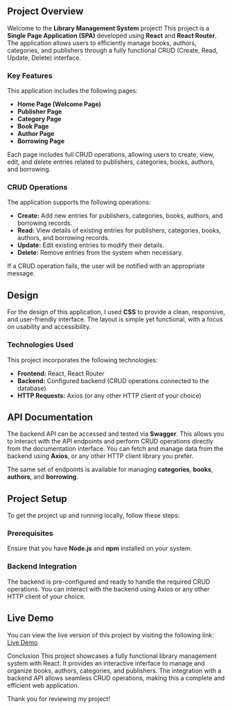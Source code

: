 
##   Project Overview

Welcome to the **Library Management System** project! This project is a **Single Page Application (SPA)** developed using **React** and **React Router**. The application allows users to efficiently manage books, authors, categories, and publishers through a fully functional CRUD (Create, Read, Update, Delete) interface.

###   Key Features

This application includes the following pages:
- **Home Page (Welcome Page)**
- **Publisher Page**
- **Category Page**
- **Book Page**
- **Author Page**
- **Borrowing Page**

Each page includes full CRUD operations, allowing users to create, view, edit, and delete entries related to publishers, categories, books, authors, and borrowing.

###  CRUD Operations

The application supports the following operations:
- **Create:** Add new entries for publishers, categories, books, authors, and borrowing records.
- **Read:** View details of existing entries for publishers, categories, books, authors, and borrowing records.
- **Update:** Edit existing entries to modify their details.
- **Delete:** Remove entries from the system when necessary.

If a CRUD operation fails, the user will be notified with an appropriate message.

##  Design

For the design of this application, I used **CSS** to provide a clean, responsive, and user-friendly interface. The layout is simple yet functional, with a focus on usability and accessibility.

###  Technologies Used

This project incorporates the following technologies:
- **Frontend:** React, React Router
- **Backend:** Configured backend (CRUD operations connected to the database)
- **HTTP Requests:** Axios (or any other HTTP client of your choice)

## API Documentation

The backend API can be accessed and tested via **Swagger**. This allows you to interact with the API endpoints and perform CRUD operations directly from the documentation interface. You can fetch and manage data from the backend using **Axios**, or any other HTTP client library you prefer.

The same set of endpoints is available for managing **categories**, **books**, **authors**, and **borrowing**.


##  Project Setup

To get the project up and running locally, follow these steps:

###  Prerequisites

Ensure that you have **Node.js** and **npm** installed on your system.

### Backend Integration
The backend is pre-configured and ready to handle the required CRUD operations. You can interact with the backend using Axios or any other HTTP client of your choice.

## Live Demo
You can view the live version of this project by visiting the following link: [Live Demo](https://libraryappmain.netlify.app/)


Conclusion
This project showcases a fully functional library management system with React. It provides an interactive interface to manage and organize books, authors, categories, and publishers. The integration with a backend API allows seamless CRUD operations, making this a complete and efficient web application.

Thank you for reviewing my project!
